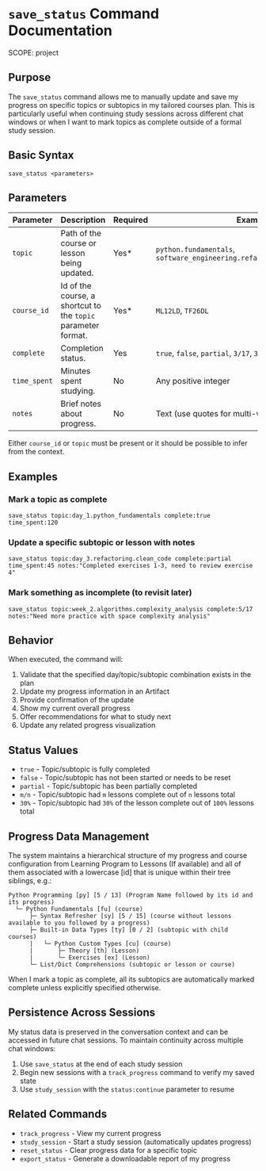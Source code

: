 # `save_status` Command Documentation
SCOPE: project

## Purpose
The `save_status` command allows me to manually update and save my progress on specific topics or subtopics in my tailored courses plan. This is particularly useful when continuing study sessions across different chat windows or when I want to mark topics as complete outside of a formal study session.

## Basic Syntax
```
save_status <parameters>
```

## Parameters

| Parameter    | Description                                                   | Required | Example Values                                                                     |
|--------------|---------------------------------------------------------------|----------|------------------------------------------------------------------------------------|
| `topic`      | Path of the course or lesson being updated.                   | Yes*     | `python.fundamentals`, `software_engineering.refactoring.common_cases.exercises`   |
| `course_id`  | Id of the course, a shortcut to the `topic` parameter format. | Yes*     |  `ML12LD`, `TF26DL`                                                                |
| `complete`   | Completion status.                                            | Yes      | `true`, `false`, `partial`, `3/17`, `30%`                                          |
| `time_spent` | Minutes spent studying.                                       | No       | Any positive integer                                                               |
| `notes`      | Brief notes about progress.                                   | No       | Text (use quotes for multi-word notes)                                             |

Either `course_id` or `topic` must be present or it should be possible to infer from the context.

## Examples

### Mark a topic as complete
```
save_status topic:day_1.python_fundamentals complete:true time_spent:120
```

### Update a specific subtopic or lesson with notes
```
save_status topic:day_3.refactoring.clean_code complete:partial time_spent:45 notes:"Completed exercises 1-3, need to review exercise 4"
```

### Mark something as incomplete (to revisit later)
```
save_status topic:week_2.algorithms.complexity_analysis complete:5/17 notes:"Need more practice with space complexity analysis"
```

## Behavior

When executed, the command will:

1. Validate that the specified day/topic/subtopic combination exists in the plan
2. Update my progress information in an Artifact
3. Provide confirmation of the update
4. Show my current overall progress
5. Offer recommendations for what to study next
6. Update any related progress visualization

## Status Values

- `true` - Topic/subtopic is fully completed
- `false` - Topic/subtopic has not been started or needs to be reset
- `partial` - Topic/subtopic has been partially completed
- `m/n` - Topic/subtopic had `m` lessons complete out of `n` lessons total
- `30%` - Topic/subtopic had `30%` of the lesson complete out of `100%` lessons total

## Progress Data Management

The system maintains a hierarchical structure of my progress and course configuration from Learning Program to Lessons (If available) and all of them associated with a lowercase [id] that is unique within their tree siblings, e.g.:

```
Python Programming [py] [5 / 13] (Program Name followed by its id and its progress)
  └─ Python Fundamentals [fu] (course)
      ├─ Syntax Refresher [sy] [5 / 15] (course without lessons available to you followed by a progress)
      ├─ Built-in Data Types [ty] [0 / 2] (subtopic with child courses)
      |   └─ Python Custom Types [cu] (course)
      |       ├─ Theory [th] (Lesson)
      |       └─ Exercises [ex] (Lesson)
      └─ List/Dict Comprehensions (subtopic or lesson or course)
```

When I mark a topic as complete, all its subtopics are automatically marked complete unless explicitly specified otherwise.



## Persistence Across Sessions

My status data is preserved in the conversation context and can be accessed in future chat sessions. To maintain continuity across multiple chat windows:

1. Use `save_status` at the end of each study session
2. Begin new sessions with a `track_progress` command to verify my saved state
3. Use `study_session` with the `status:continue` parameter to resume

## Related Commands

- `track_progress` - View my current progress
- `study_session` - Start a study session (automatically updates progress)
- `reset_status` - Clear progress data for a specific topic
- `export_status` - Generate a downloadable report of my progress